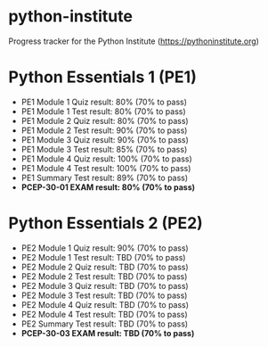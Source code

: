 # python-institute
Progress tracker for the Python Institute (https://pythoninstitute.org)

# Python Essentials 1 (PE1)
- PE1 Module 1 Quiz result: 80% (70% to pass)
- PE1 Module 1 Test result: 80% (70% to pass)
- PE1 Module 2 Quiz result: 80% (70% to pass)
- PE1 Module 2 Test result: 90% (70% to pass)
- PE1 Module 3 Quiz result: 90% (70% to pass)
- PE1 Module 3 Test result: 85% (70% to pass)
- PE1 Module 4 Quiz result: 100% (70% to pass)
- PE1 Module 4 Test result: 100% (70% to pass)
- PE1 Summary Test result: 89% (70% to pass)
- **PCEP-30-01 EXAM result: 80% (70% to pass)**

# Python Essentials 2 (PE2)
- PE2 Module 1 Quiz result: 90% (70% to pass)
- PE2 Module 1 Test result: TBD (70% to pass)
- PE2 Module 2 Quiz result: TBD (70% to pass)
- PE2 Module 2 Test result: TBD (70% to pass)
- PE2 Module 3 Quiz result: TBD (70% to pass)
- PE2 Module 3 Test result: TBD (70% to pass)
- PE2 Module 4 Quiz result: TBD (70% to pass)
- PE2 Module 4 Test result: TBD (70% to pass)
- PE2 Summary Test result: TBD (70% to pass)
- **PCEP-30-03 EXAM result: TBD (70% to pass)**
